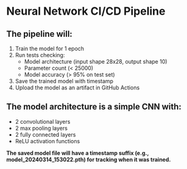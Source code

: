 # Neural Network CI/CD Pipeline

## The pipeline will:

1. Train the model for 1 epoch
2. Run tests checking:
    - Model architecture (input shape 28x28, output shape 10)
    - Parameter count (< 25000)
    - Model accuracy (> 95% on test set)
3. Save the trained model with timestamp
4. Upload the model as an artifact in GitHub Actions

## The model architecture is a simple CNN with:
 - 2 convolutional layers
 - 2 max pooling layers
 - 2 fully connected layers
 - ReLU activation functions

**The saved model file will have a timestamp suffix (e.g., model_20240314_153022.pth) for tracking when it was trained.**